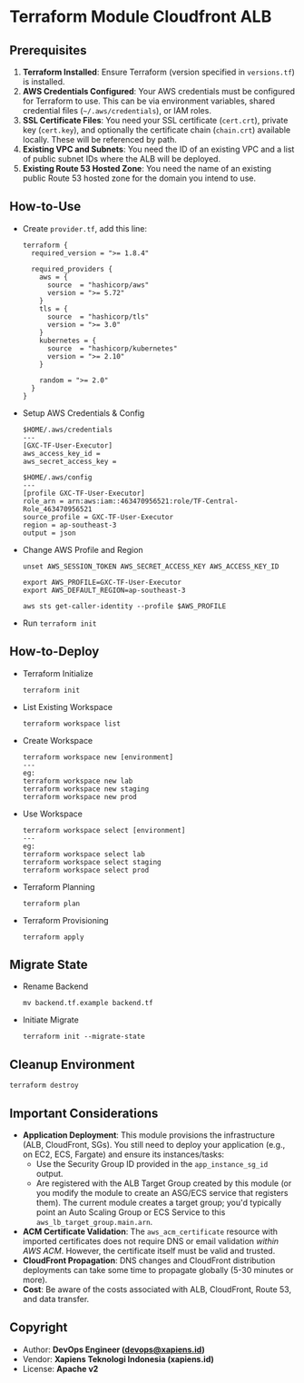 # Terraform Module Cloudfront ALB

## Prerequisites

1.  **Terraform Installed**: Ensure Terraform (version specified in `versions.tf`) is installed.
2.  **AWS Credentials Configured**: Your AWS credentials must be configured for Terraform to use. This can be via environment variables, shared credential files (`~/.aws/credentials`), or IAM roles.
3.  **SSL Certificate Files**: You need your SSL certificate (`cert.crt`), private key (`cert.key`), and optionally the certificate chain (`chain.crt`) available locally. These will be referenced by path.
4.  **Existing VPC and Subnets**: You need the ID of an existing VPC and a list of public subnet IDs where the ALB will be deployed.
5.  **Existing Route 53 Hosted Zone**: You need the name of an existing public Route 53 hosted zone for the domain you intend to use.

## How-to-Use

- Create `provider.tf`, add this line:

  ```
  terraform {
    required_version = ">= 1.8.4"

    required_providers {
      aws = {
        source  = "hashicorp/aws"
        version = ">= 5.72"
      }
      tls = {
        source  = "hashicorp/tls"
        version = ">= 3.0"
      }
      kubernetes = {
        source  = "hashicorp/kubernetes"
        version = ">= 2.10"
      }

      random = ">= 2.0"
    }
  }
  ```

- Setup AWS Credentials & Config

  ```
  $HOME/.aws/credentials
  ---
  [GXC-TF-User-Executor]
  aws_access_key_id =
  aws_secret_access_key =

  $HOME/.aws/config
  ---
  [profile GXC-TF-User-Executor]
  role_arn = arn:aws:iam::463470956521:role/TF-Central-Role_463470956521
  source_profile = GXC-TF-User-Executor
  region = ap-southeast-3
  output = json
  ```

- Change AWS Profile and Region

  ```
  unset AWS_SESSION_TOKEN AWS_SECRET_ACCESS_KEY AWS_ACCESS_KEY_ID

  export AWS_PROFILE=GXC-TF-User-Executor
  export AWS_DEFAULT_REGION=ap-southeast-3

  aws sts get-caller-identity --profile $AWS_PROFILE
  ```

- Run `terraform init`

## How-to-Deploy

- Terraform Initialize

  ```
  terraform init
  ```

- List Existing Workspace

  ```
  terraform workspace list
  ```

- Create Workspace

  ```
  terraform workspace new [environment]
  ---
  eg:
  terraform workspace new lab
  terraform workspace new staging
  terraform workspace new prod
  ```

- Use Workspace

  ```
  terraform workspace select [environment]
  ---
  eg:
  terraform workspace select lab
  terraform workspace select staging
  terraform workspace select prod
  ```

- Terraform Planning

  ```
  terraform plan
  ```

- Terraform Provisioning

  ```
  terraform apply
  ```

## Migrate State

- Rename Backend

  ```
  mv backend.tf.example backend.tf
  ```

- Initiate Migrate

  ```
  terraform init --migrate-state
  ```

## Cleanup Environment

```
terraform destroy
```

## Important Considerations

- **Application Deployment**: This module provisions the infrastructure (ALB, CloudFront, SGs). You still need to deploy your application (e.g., on EC2, ECS, Fargate) and ensure its instances/tasks:
  - Use the Security Group ID provided in the `app_instance_sg_id` output.
  - Are registered with the ALB Target Group created by this module (or you modify the module to create an ASG/ECS service that registers them). The current module creates a target group; you'd typically point an Auto Scaling Group or ECS Service to this `aws_lb_target_group.main.arn`.
- **ACM Certificate Validation**: The `aws_acm_certificate` resource with imported certificates does not require DNS or email validation _within AWS ACM_. However, the certificate itself must be valid and trusted.
- **CloudFront Propagation**: DNS changes and CloudFront distribution deployments can take some time to propagate globally (5-30 minutes or more).
- **Cost**: Be aware of the costs associated with ALB, CloudFront, Route 53, and data transfer.

## Copyright

- Author: **DevOps Engineer (devops@xapiens.id)**
- Vendor: **Xapiens Teknologi Indonesia (xapiens.id)**
- License: **Apache v2**
